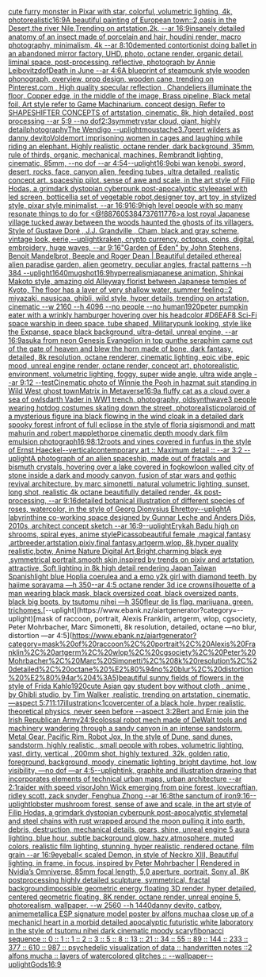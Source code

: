 [cute furry monster in Pixar with star, colorful, volumetric lighting, 4k, photorealistic](https://www.ebank.nz/aiartgenerator?category=cute%20furry%20monster%20in%20Pixar%20with%20star%2C%20colorful%2C%20volumetric%20lighting%2C%204k%2C%20photorealistic)[16:9](https://www.ebank.nz/aiartgenerator?category=16%3A9)[A beautiful painting of European town::2,oasis in the Desert,the river Nile,Trending on artstation,2k, --ar 16:9](https://www.ebank.nz/aiartgenerator?category=A%20beautiful%20painting%20of%20European%20town%3A%3A2%2Coasis%20in%20the%20Desert%2Cthe%20river%20Nile%2CTrending%20on%20artstation%2C2k%2C%20--ar%2016%3A9)[insanely detailed  anatomy  of an insect  made of  porcelain and hair, houdini render, macro photography,  minimalism, 4k --ar 8:10](https://www.ebank.nz/aiartgenerator?category=insanely%20detailed%20%20anatomy%20%20of%20an%20insect%20%20made%20of%20%20porcelain%20and%20hair%2C%20houdini%20render%2C%20macro%20photography%2C%20%20minimalism%2C%204k%20--ar%208%3A10)[demented contortionist doing ballet in an abandoned mirror factory, UHD, photo, octane render, organic detail, liminal space, post-processing, reflective, photograph by Annie Leibovitz](https://www.ebank.nz/aiartgenerator?category=demented%20contortionist%20doing%20ballet%20in%20an%20abandoned%20mirror%20factory%2C%20UHD%2C%20photo%2C%20octane%20render%2C%20organic%20detail%2C%20liminal%20space%2C%20post-processing%2C%20reflective%2C%20photograph%20by%20Annie%20Leibovitz)[dof](https://www.ebank.nz/aiartgenerator?category=dof)[Death in June --ar 4:6](https://www.ebank.nz/aiartgenerator?category=Death%20in%20June%20--ar%204%3A6)[A blueprint of steampunk style wooden phonograph,  overview, prop design, wooden cane,  trending on Pinterest.com  , High quality specular reflection ,  Chandeliers illuminate the floor, Copper  edge, in the middle of the image, Brass pipeline,  Black metal foil,  Art style refer to Game Machinarium.  concept design, Refer to SHAPESHIFTER CONCEPTS  of artstation, cinematic,  8k, high detailed,  post processing    --ar 5:9   --no dof](https://www.ebank.nz/aiartgenerator?category=A%20blueprint%20of%20steampunk%20style%20wooden%20phonograph%2C%20%20overview%2C%20prop%20design%2C%20wooden%20cane%2C%20%20trending%20on%20Pinterest.com%20%20%2C%20High%20quality%20specular%20reflection%20%2C%20%20Chandeliers%20illuminate%20the%20floor%2C%20Copper%20%20edge%2C%20in%20the%20middle%20of%20the%20image%2C%20Brass%20pipeline%2C%20%20Black%20metal%20foil%2C%20%20Art%20style%20refer%20to%20Game%20Machinarium.%20%20concept%20design%2C%20Refer%20to%20SHAPESHIFTER%20CONCEPTS%20%20of%20artstation%2C%20cinematic%2C%20%208k%2C%20high%20detailed%2C%20%20post%20processing%20%20%20%20--ar%205%3A9%20%20%20--no%20dof)[2:3](https://www.ebank.nz/aiartgenerator?category=2%3A3)[symmetry](https://www.ebank.nz/aiartgenerator?category=symmetry)[star cloud, giant, highly detail](https://www.ebank.nz/aiartgenerator?category=star%20cloud%2C%20giant%2C%20highly%20detail)[photography](https://www.ebank.nz/aiartgenerator?category=photography)[The Wendigo --uplight](https://www.ebank.nz/aiartgenerator?category=The%20Wendigo%20--uplight)[moustache](https://www.ebank.nz/aiartgenerator?category=moustache)[3.7](https://www.ebank.nz/aiartgenerator?category=3.7)[geert wilders as danny devito](https://www.ebank.nz/aiartgenerator?category=geert%20wilders%20as%20danny%20devito)[Voldemort imprisoning women in cages and laughing while riding an elephant. Highly realistic, octane render, dark background, 35mm, rule of thirds, organic, mechanical, machines, Rembrandt lighting, cinematic, 85mm, --no dof --ar 4:5](https://www.ebank.nz/aiartgenerator?category=Voldemort%20imprisoning%20women%20in%20cages%20and%20laughing%20while%20riding%20an%20elephant.%20Highly%20realistic%2C%20octane%20render%2C%20dark%20background%2C%2035mm%2C%20rule%20of%20thirds%2C%20organic%2C%20mechanical%2C%20machines%2C%20Rembrandt%20lighting%2C%20cinematic%2C%2085mm%2C%20--no%20dof%20--ar%204%3A5)[4](https://www.ebank.nz/aiartgenerator?category=4)[--uplight](https://www.ebank.nz/aiartgenerator?category=--uplight)[16:9](https://www.ebank.nz/aiartgenerator?category=16%3A9)[obi wan kenobi, sword, desert, rocks, face, canyon alien, feeding tubes, ultra detailed, realistic concept art. spaceship pilot. sense of awe and scale, in the art style of Filip Hodas, a grimdark dystopian cyberpunk post-apocalyptic style](https://www.ebank.nz/aiartgenerator?category=obi%20wan%20kenobi%2C%20sword%2C%20desert%2C%20rocks%2C%20face%2C%20canyon%20alien%2C%20feeding%20tubes%2C%20ultra%20detailed%2C%20realistic%20concept%20art.%20spaceship%20pilot.%20sense%20of%20awe%20and%20scale%2C%20in%20the%20art%20style%20of%20Filip%20Hodas%2C%20a%20grimdark%20dystopian%20cyberpunk%20post-apocalyptic%20style)[easel with led screen, botticelli](https://www.ebank.nz/aiartgenerator?category=easel%20with%20led%20screen%2C%20botticelli)[a set of vegetable robot,designer toy, art toy ,in stylized style, pixar style,minimalist, --ar 16:9](https://www.ebank.nz/aiartgenerator?category=a%20set%20of%20vegetable%20robot%2Cdesigner%20toy%2C%20art%20toy%20%2Cin%20stylized%20style%2C%20pixar%20style%2Cminimalist%2C%20--ar%2016%3A9)[16:9](https://www.ebank.nz/aiartgenerator?category=16%3A9)[high level people with so many resonate things to do for <@!887605384737611776>](https://www.ebank.nz/aiartgenerator?category=high%20level%20people%20with%20so%20many%20resonate%20things%20to%20do%20for%20%3C%40%21887605384737611776%3E)[a lost royal Japanese village tucked away between the woods haunted the ghosts of its villagers. Style of Gustave Doré , J.J. Grandville , Cham, black and gray scheme, vintage look, eerie,](https://www.ebank.nz/aiartgenerator?category=a%20lost%20royal%20Japanese%20village%20tucked%20away%20between%20the%20woods%20haunted%20the%20ghosts%20of%20its%20villagers.%20Style%20of%20Gustave%20Dor%C3%A9%20%2C%20J.J.%20Grandville%20%2C%20Cham%2C%20black%20and%20gray%20scheme%2C%20vintage%20look%2C%20eerie%2C)[--uplight](https://www.ebank.nz/aiartgenerator?category=--uplight)[kraken, crypto currency, octopus, coins, digital, embroidery, huge waves, --ar 9:16](https://www.ebank.nz/aiartgenerator?category=kraken%2C%20crypto%20currency%2C%20octopus%2C%20coins%2C%20digital%2C%20embroidery%2C%20huge%20waves%2C%20--ar%209%3A16)["Garden of Eden" by John Stephens, Benoit Mandelbrot, Beeple and Roger Dean | Beautiful detailed ethereal alien paradise garden, alien geometry, peculiar angles, fractal patterns --h 384 --uplight](https://www.ebank.nz/aiartgenerator?category=%22Garden%20of%20Eden%22%20by%20John%20Stephens%2C%20Benoit%20Mandelbrot%2C%20Beeple%20and%20Roger%20Dean%20%7C%20Beautiful%20detailed%20ethereal%20alien%20paradise%20garden%2C%20alien%20geometry%2C%20peculiar%20angles%2C%20fractal%20patterns%20--h%20384%20--uplight)[1](https://www.ebank.nz/aiartgenerator?category=1)[640](https://www.ebank.nz/aiartgenerator?category=640)[mugshot](https://www.ebank.nz/aiartgenerator?category=mugshot)[16:9](https://www.ebank.nz/aiartgenerator?category=16%3A9)[hyperrealism](https://www.ebank.nz/aiartgenerator?category=hyperrealism)[japanese animation, Shinkai Makoto style, amazing old Alleyway florist between Japanese temples of Kyoto, The floor has a layer of very shallow water, summer feeling::2  miyazaki, nausicaa, ghibli, wild style, hyper details, trending on artstation, cinematic --w 2160  --h 4096 --no people --no human](https://www.ebank.nz/aiartgenerator?category=japanese%20animation%2C%20Shinkai%20Makoto%20style%2C%20amazing%20old%20Alleyway%20florist%20between%20Japanese%20temples%20of%20Kyoto%2C%20The%20floor%20has%20a%20layer%20of%20very%20shallow%20water%2C%20summer%20feeling%3A%3A2%20%20miyazaki%2C%20nausicaa%2C%20ghibli%2C%20wild%20style%2C%20hyper%20details%2C%20trending%20on%20artstation%2C%20cinematic%20--w%202160%20%20--h%204096%20--no%20people%20--no%20human)[1920](https://www.ebank.nz/aiartgenerator?category=1920)[peter pumpkin eater with a wrinkly hamburger hovering over his head](https://www.ebank.nz/aiartgenerator?category=peter%20pumpkin%20eater%20with%20a%20wrinkly%20hamburger%20hovering%20over%20his%20head)[color #D6EAF8 Sci-Fi space warship in deep space, tube shaped, Militarypunk looking, style like the Expanse, space black background, ultra-detail, unreal engine, --ar 16:9](https://www.ebank.nz/aiartgenerator?category=color%20%23D6EAF8%20Sci-Fi%20space%20warship%20in%20deep%20space%2C%20tube%20shaped%2C%20Militarypunk%20looking%2C%20style%20like%20the%20Expanse%2C%20space%20black%20background%2C%20ultra-detail%2C%20unreal%20engine%2C%20--ar%2016%3A9)[asuka from neon Genesis Evangelion in top gun](https://www.ebank.nz/aiartgenerator?category=asuka%20from%20neon%20Genesis%20Evangelion%20in%20top%20gun)[the seraphim came out of the gate of heaven and blew the horn made of bone, dark fantasy, detailed, 8k resolution, octane renderer, cinematic lighting, epic vibe, epic mood, unreal engine render, octane render, concept art, photorealistic, environment, volumetric lighting, foggy, super wide angle, ultra wide angle --ar 9:12 --test](https://www.ebank.nz/aiartgenerator?category=the%20seraphim%20came%20out%20of%20the%20gate%20of%20heaven%20and%20blew%20the%20horn%20made%20of%20bone%2C%20dark%20fantasy%2C%20detailed%2C%208k%20resolution%2C%20octane%20renderer%2C%20cinematic%20lighting%2C%20epic%20vibe%2C%20epic%20mood%2C%20unreal%20engine%20render%2C%20octane%20render%2C%20concept%20art%2C%20photorealistic%2C%20environment%2C%20volumetric%20lighting%2C%20foggy%2C%20super%20wide%20angle%2C%20ultra%20wide%20angle%20--ar%209%3A12%20--test)[Cinematic photo of Winnie the Pooh in hazmat suit standing in Wild West ghost town](https://www.ebank.nz/aiartgenerator?category=Cinematic%20photo%20of%20Winnie%20the%20Pooh%20in%20hazmat%20suit%20standing%20in%20Wild%20West%20ghost%20town)[Matrix in Metaverse](https://www.ebank.nz/aiartgenerator?category=Matrix%20in%20Metaverse)[16:9](https://www.ebank.nz/aiartgenerator?category=16%3A9)[a fluffy cat as a cloud over a sea of owls](https://www.ebank.nz/aiartgenerator?category=a%20fluffy%20cat%20as%20a%20cloud%20over%20a%20sea%20of%20owls)[darth Vader in WW1 trench, photography, old](https://www.ebank.nz/aiartgenerator?category=darth%20Vader%20in%20WW1%20trench%2C%20photography%2C%20old)[synthwave](https://www.ebank.nz/aiartgenerator?category=synthwave)[3 people wearing hotdog costumes skating down the street, photorealistic](https://www.ebank.nz/aiartgenerator?category=3%20people%20wearing%20hotdog%20costumes%20skating%20down%20the%20street%2C%20photorealistic)[polaroid of a mysterious figure ina black flowing in the wind cloak in a detailed dark spooky forest infront of full eclipse in the style of floria sigismondi and matt mahurin and robert mapplethorpe cinematic depth moody dark film emulsion photograph](https://www.ebank.nz/aiartgenerator?category=polaroid%20of%20a%20mysterious%20figure%20ina%20black%20flowing%20in%20the%20wind%20cloak%20in%20a%20detailed%20dark%20spooky%20forest%20infront%20of%20full%20eclipse%20in%20the%20style%20of%20floria%20sigismondi%20and%20matt%20mahurin%20and%20robert%20mapplethorpe%20cinematic%20depth%20moody%20dark%20film%20emulsion%20photograph)[16:9](https://www.ebank.nz/aiartgenerator?category=16%3A9)[8:12](https://www.ebank.nz/aiartgenerator?category=8%3A12)[roots and vines covered in funfus in the style of Ernst Haeckel](https://www.ebank.nz/aiartgenerator?category=roots%20and%20vines%20covered%20in%20funfus%20in%20the%20style%20of%20Ernst%20Haeckel)[--vertical](https://www.ebank.nz/aiartgenerator?category=--vertical)[contemporary art :: Maximum detail :: --ar 3:2 --uplight](https://www.ebank.nz/aiartgenerator?category=contemporary%20art%20%3A%3A%20Maximum%20detail%20%3A%3A%20--ar%203%3A2%20--uplight)[A photograph of an alien spaceship, made out of fractals and bismuth crystals, hovering over a lake covered in fog](https://www.ebank.nz/aiartgenerator?category=A%20photograph%20of%20an%20alien%20spaceship%2C%20made%20out%20of%20fractals%20and%20bismuth%20crystals%2C%20hovering%20over%20a%20lake%20covered%20in%20fog)[kowloon walled city of stone inside a dark and moody canyon, fusion of star wars and gothic revival architecture, by marc simonetti, natural volumetric lighting, sunset, long shot, realistic 4k octane beautifully detailed render, 4k post-processing, --ar 9:16](https://www.ebank.nz/aiartgenerator?category=kowloon%20walled%20city%20of%20stone%20inside%20a%20dark%20and%20moody%20canyon%2C%20fusion%20of%20star%20wars%20and%20gothic%20revival%20architecture%2C%20by%20marc%20simonetti%2C%20natural%20volumetric%20lighting%2C%20sunset%2C%20long%20shot%2C%20realistic%204k%20octane%20beautifully%20detailed%20render%2C%204k%20post-processing%2C%20--ar%209%3A16)[detailed botanical illustration of different species of roses, watercolor, in the style of Georg Dionysius Ehret](https://www.ebank.nz/aiartgenerator?category=detailed%20botanical%20illustration%20of%20different%20species%20of%20roses%2C%20watercolor%2C%20in%20the%20style%20of%20Georg%20Dionysius%20Ehret)[toy](https://www.ebank.nz/aiartgenerator?category=toy)[--uplight](https://www.ebank.nz/aiartgenerator?category=--uplight)[A labyrinthine co-working space designed by Gunnar Leche and Anders Diös, 2010s, architect concept sketch --ar 16:9](https://www.ebank.nz/aiartgenerator?category=A%20labyrinthine%20co-working%20space%20designed%20by%20Gunnar%20Leche%20and%20Anders%20Di%C3%B6s%2C%202010s%2C%20architect%20concept%20sketch%20--ar%2016%3A9)[--uplight](https://www.ebank.nz/aiartgenerator?category=--uplight)[Erykah Badu high on shrooms, spiral eyes, anime style](https://www.ebank.nz/aiartgenerator?category=Erykah%20Badu%20high%20on%20shrooms%2C%20spiral%20eyes%2C%20anime%20style)[Picasso](https://www.ebank.nz/aiartgenerator?category=Picasso)[beautiful female ,magical,fantasy ,artbreeder,artstation,pixiv,final fantasy,artgerm,wlop, 8k,hyper quality realistic,botw, Anime Nature Digital Art,Bright,charming black eye ,symmetrical portrait,smooth skin,inspired by trends on pixiv and artstation, attractive, Soft lighting in 8k high detail rendering Japan Taiwan Spanish](https://www.ebank.nz/aiartgenerator?category=beautiful%20female%20%2Cmagical%2Cfantasy%20%2Cartbreeder%2Cartstation%2Cpixiv%2Cfinal%20fantasy%2Cartgerm%2Cwlop%2C%208k%2Chyper%20quality%20realistic%2Cbotw%2C%20Anime%20Nature%20Digital%20Art%2CBright%2Ccharming%20black%20eye%20%2Csymmetrical%20portrait%2Csmooth%20skin%2Cinspired%20by%20trends%20on%20pixiv%20and%20artstation%2C%20attractive%2C%20Soft%20lighting%20in%208k%20high%20detail%20rendering%20Japan%20Taiwan%20Spanish)[light blue Hoplia coerulea and a emo y2k girl with diamond teeth,  by hajime sorayama —h 350](https://www.ebank.nz/aiartgenerator?category=light%20blue%20Hoplia%20coerulea%20and%20a%20emo%20y2k%20girl%20with%20diamond%20teeth%2C%20%20by%20hajime%20sorayama%20%E2%80%94h%20350)[--ar 4:5 octane render 3d ice crown](https://www.ebank.nz/aiartgenerator?category=--ar%204%3A5%20octane%20render%203d%20ice%20crown)[silhouette of a man wearing black mask, black oversized coat, black oversized pants, black big boots, by tsutomu nihei —h 350](https://www.ebank.nz/aiartgenerator?category=silhouette%20of%20a%20man%20wearing%20black%20mask%2C%20black%20oversized%20coat%2C%20black%20oversized%20pants%2C%20black%20big%20boots%2C%20by%20tsutomu%20nihei%20%E2%80%94h%20350)[fleur de lis flag. marijuana. green. trichomes.](https://www.ebank.nz/aiartgenerator?category=fleur%20de%20lis%20flag.%20marijuana.%20green.%20trichomes.)[--uplight](https://www.ebank.nz/aiartgenerator?category=--uplight)[mask of raccoon, portrait, Alexis Franklin, artgerm, wlop, cgsociety, Peter Mohrbacher, Marc Simonetti, 8k resolution, detailed, octane —no blur, distortion —ar 4:5](https://www.ebank.nz/aiartgenerator?category=mask%20of%20raccoon%2C%20portrait%2C%20Alexis%20Franklin%2C%20artgerm%2C%20wlop%2C%20cgsociety%2C%20Peter%20Mohrbacher%2C%20Marc%20Simonetti%2C%208k%20resolution%2C%20detailed%2C%20octane%20%E2%80%94no%20blur%2C%20distortion%20%E2%80%94ar%204%3A5)[beautiful sunny fields of flowers in the style of Frida Kahlo](https://www.ebank.nz/aiartgenerator?category=beautiful%20sunny%20fields%20of%20flowers%20in%20the%20style%20of%20Frida%20Kahlo)[1920](https://www.ebank.nz/aiartgenerator?category=1920)[cute Asian gay student boy without cloth , anime  , by Ghibli studio, by Tim Walker ,realistic, trending on artstation, cinematic, —aspect 5:7](https://www.ebank.nz/aiartgenerator?category=cute%20Asian%20gay%20student%20boy%20without%20cloth%20%2C%20anime%20%20%2C%20by%20Ghibli%20studio%2C%20by%20Tim%20Walker%20%2Crealistic%2C%20trending%20on%20artstation%2C%20cinematic%2C%20%E2%80%94aspect%205%3A7)[11:17](https://www.ebank.nz/aiartgenerator?category=11%3A17)[illustration](https://www.ebank.nz/aiartgenerator?category=illustration)[<1](https://www.ebank.nz/aiartgenerator?category=%3C1)[cover](https://www.ebank.nz/aiartgenerator?category=cover)[center of a black hole, hyper realistic, theoretical physics, never seen before --aspect 3:2](https://www.ebank.nz/aiartgenerator?category=center%20of%20a%20black%20hole%2C%20hyper%20realistic%2C%20theoretical%20physics%2C%20never%20seen%20before%20--aspect%203%3A2)[Bert and Ernie join the Irish Republican Army](https://www.ebank.nz/aiartgenerator?category=Bert%20and%20Ernie%20join%20the%20Irish%20Republican%20Army)[24:9](https://www.ebank.nz/aiartgenerator?category=24%3A9)[colossal robot mech made of DeWalt tools and machinery wandering through a sandy canyon in an intense sandstorm. Metal Gear, Pacific Rim, Robot Jox, In the style of Dune, sand dunes, sandstorm, highly realistic , small people with robes, volumetric lighting, vast, dirty, vertical , 200mm shot, highly textured, 32k, golden ratio, foreground, background, moody, cinematic lighting, bright daytime, hot, low visibility, —no dof —ar 4:5](https://www.ebank.nz/aiartgenerator?category=colossal%20robot%20mech%20made%20of%20DeWalt%20tools%20and%20machinery%20wandering%20through%20a%20sandy%20canyon%20in%20an%20intense%20sandstorm.%20Metal%20Gear%2C%20Pacific%20Rim%2C%20Robot%20Jox%2C%20In%20the%20style%20of%20Dune%2C%20sand%20dunes%2C%20sandstorm%2C%20highly%20realistic%20%2C%20small%20people%20with%20robes%2C%20volumetric%20lighting%2C%20vast%2C%20dirty%2C%20vertical%20%2C%20200mm%20shot%2C%20highly%20textured%2C%2032k%2C%20golden%20ratio%2C%20foreground%2C%20background%2C%20moody%2C%20cinematic%20lighting%2C%20bright%20daytime%2C%20hot%2C%20low%20visibility%2C%20%E2%80%94no%20dof%20%E2%80%94ar%204%3A5)[--uplight](https://www.ebank.nz/aiartgenerator?category=--uplight)[ink, graphite and illustration drawing that incorporates elements of technical urban maps, urban architecture --ar 2:1](https://www.ebank.nz/aiartgenerator?category=ink%2C%20graphite%20and%20illustration%20drawing%20that%20incorporates%20elements%20of%20technical%20urban%20maps%2C%20urban%20architecture%20--ar%202%3A1)[](https://www.ebank.nz/aiartgenerator?category=)[raider with speed visor](https://www.ebank.nz/aiartgenerator?category=raider%20with%20speed%20visor)[John Wick  emerging from pine forest, lovecraftian, ridley scott, zack snyder, Fenghua Zhong --ar 16:8](https://www.ebank.nz/aiartgenerator?category=John%20Wick%20%20emerging%20from%20pine%20forest%2C%20lovecraftian%2C%20ridley%20scott%2C%20zack%20snyder%2C%20Fenghua%20Zhong%20--ar%2016%3A8)[the sanctum of iron](https://www.ebank.nz/aiartgenerator?category=the%20sanctum%20of%20iron)[9:16](https://www.ebank.nz/aiartgenerator?category=9%3A16)[--uplight](https://www.ebank.nz/aiartgenerator?category=--uplight)[lobster mushroom forest, sense of awe and scale, in the art style of Filip Hodas, a grimdark dystopian cyberpunk post-apocalyptic style](https://www.ebank.nz/aiartgenerator?category=lobster%20mushroom%20forest%2C%20sense%20of%20awe%20and%20scale%2C%20in%20the%20art%20style%20of%20Filip%20Hodas%2C%20a%20grimdark%20dystopian%20cyberpunk%20post-apocalyptic%20style)[metal and steel chains with rust wrapped around the moon pulling it into earth, debris, destruction, mechanical details, gears, shine, unreal engine 5 aura lighting, blue hour, subtle background glow, hazy atmosphere, muted colors, realistic film lighting, stunning, hyper realistic, rendered octane, film grain --ar 16:9](https://www.ebank.nz/aiartgenerator?category=metal%20and%20steel%20chains%20with%20rust%20wrapped%20around%20the%20moon%20pulling%20it%20into%20earth%2C%20debris%2C%20destruction%2C%20mechanical%20details%2C%20gears%2C%20shine%2C%20unreal%20engine%205%20aura%20lighting%2C%20blue%20hour%2C%20subtle%20background%20glow%2C%20hazy%20atmosphere%2C%20muted%20colors%2C%20realistic%20film%20lighting%2C%20stunning%2C%20hyper%20realistic%2C%20rendered%20octane%2C%20film%20grain%20--ar%2016%3A9)[eyeball](https://www.ebank.nz/aiartgenerator?category=eyeball)[< scaled Demon, in style of Neckro XIII, Beautiful lighting, in frame, in focus, inspired by Peter Mohrbacher | Rendered in Nvidia’s Omniverse, 85mm focal length, 5,0 aperture, portrait, Sony a1, 8K postprocessing highly detailed sculpture, symmetrical, fractal background](https://www.ebank.nz/aiartgenerator?category=%3C%20scaled%20Demon%2C%20in%20style%20of%20Neckro%20XIII%2C%20Beautiful%20lighting%2C%20in%20frame%2C%20in%20focus%2C%20inspired%20by%20Peter%20Mohrbacher%20%7C%20Rendered%20in%20Nvidia%E2%80%99s%20Omniverse%2C%2085mm%20focal%20length%2C%205%2C0%20aperture%2C%20portrait%2C%20Sony%20a1%2C%208K%20postprocessing%20highly%20detailed%20sculpture%2C%20symmetrical%2C%20fractal%20background)[impossible geometric energy floating 3D render, hyper detailed, centered geometric floating, 8K render, octane render, unreal engine 5, photorealism, wallpaper, --w 2560 --h 1440](https://www.ebank.nz/aiartgenerator?category=impossible%20geometric%20energy%20floating%203D%20render%2C%20hyper%20detailed%2C%20centered%20geometric%20floating%2C%208K%20render%2C%20octane%20render%2C%20unreal%20engine%205%2C%20photorealism%2C%20wallpaper%2C%20--w%202560%20--h%201440)[danny devito, catboy, anime](https://www.ebank.nz/aiartgenerator?category=danny%20devito%2C%20catboy%2C%20anime)[metallica ESP signature model poster by alfons mucha](https://www.ebank.nz/aiartgenerator?category=metallica%20ESP%20signature%20model%20poster%20by%20alfons%20mucha)[a close up of a mechanicl heart in a morbid detailed apocalyptic futuristic white laboratory in the style of tsutomu nihei dark cinematic moody scary](https://www.ebank.nz/aiartgenerator?category=a%20close%20up%20of%20a%20mechanicl%20heart%20in%20a%20morbid%20detailed%20apocalyptic%20futuristic%20white%20laboratory%20in%20the%20style%20of%20tsutomu%20nihei%20dark%20cinematic%20moody%20scary)[fibonacci sequence :: 0 :: 1 :: 1 :: 2 :: 3 :: 5 :: 8 :: 13 :: 21 :: 34 :: 55 :: 89 :: 144 :: 233 :: 377 :: 610 :: 987 :: psychedelic visualization of data :: handwritten notes ::2 alfons mucha :: layers of watercolored glitches :: --wallpaper](https://www.ebank.nz/aiartgenerator?category=fibonacci%20sequence%20%3A%3A%200%20%3A%3A%201%20%3A%3A%201%20%3A%3A%202%20%3A%3A%203%20%3A%3A%205%20%3A%3A%208%20%3A%3A%2013%20%3A%3A%2021%20%3A%3A%2034%20%3A%3A%2055%20%3A%3A%2089%20%3A%3A%20144%20%3A%3A%20233%20%3A%3A%20377%20%3A%3A%20610%20%3A%3A%20987%20%3A%3A%20psychedelic%20visualization%20of%20data%20%3A%3A%20handwritten%20notes%20%3A%3A2%20alfons%20mucha%20%3A%3A%20layers%20of%20watercolored%20glitches%20%3A%3A%20--wallpaper)[--uplight](https://www.ebank.nz/aiartgenerator?category=--uplight)[Gods](https://www.ebank.nz/aiartgenerator?category=Gods)[16:9](https://www.ebank.nz/aiartgenerator?category=16%3A9)